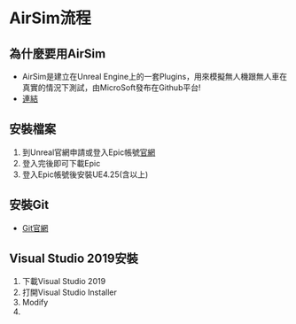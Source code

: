 # AirSim流程
## 為什麼要用AirSim
- AirSim是建立在Unreal Engine上的一套Plugins，用來模擬無人機跟無人車在真實的情況下測試，由MicroSoft發布在Github平台!
- [連結]('https://github.com/microsoft/AirSim.git')


## 安裝檔案
1. 到Unreal官網申請或登入Epic帳號[官網](https://www.oracle.com/tw/java/technologies/javase/javase8-archive-downloads.html)
2. 登入完後即可下載Epic
3. 登入Epic帳號後安裝UE4.25(含以上)

## 安裝Git
 - [Git官網](https://git-scm.com/downloads)

## Visual Studio 2019安裝
1. 下載Visual Studio 2019
2. 打開Visual Studio Installer 
3. Modify
4. 
